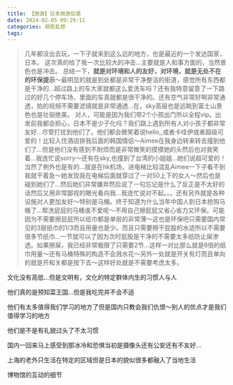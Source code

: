 ```yaml
---
title: 【旅游】日本旅游后感
date: 2024-02-05 09:29:11
categories: 胡思乱想
tags: 
---
```

> 几年都没出去玩，一下子就来到这么远的地方，也是最近的一个发达国家，日本。
这次真的给了我一次比较大的冲击…主要就是人和事方面的，当然景色也是冲击。
总结一下，**就是对环境和人的友好，对环境，就是无处不在的环保提示**～最明显的就是到处都是非常干净整洁的街道，感觉所有东西都是干净的…超过路上的车大家就都这么爱洗车吗？还有我特意留意了一下路过的好几个停车场，里面的车真就都是很干净的。还有空气非常好啊非常通透，拍的视频不需要滤镜就是非常通透…在，sky高层也是远眺到富士山景色也是壮丽绝美。
对人，可能是因为我们带2个小孩出门所以全程vip。出发前我都会担心，日本不是少子化吗？我们路上遇到所有人对小孩子都非常友好…尽管打扰到他们了。他们都会微笑着说hello,,或者卡哇伊或者超级可爱的！比较入住酒店排我后面的韩国情侣～Aimee在我身边转来转去撞到他们了…但是他们没有感到不耐烦而是非常微笑的摸摸她的头然后也对我笑着…我连忙说sorry～还有在sky,也撞到了台湾的小姐姐…她们说超可爱的！当然了例外也是有的…就是在hk机场，进电梯比较混乱Aimee一下子看不到我就干着急～她发现我在电梯后面就穿过了一对50上下的女人～然后也是碰到她们了…然后她们非常嫌弃然后说了一句忘记是什么了反正是不太好的话然后又用非常鄙视的眼光看向我…我连忙说对不起。。。还有另外就是各种设施对人更加友好～特别是马桶。终于知道为什么当年中国人到日本抢购马桶了…帮洗屁屁的马桶谁不爱呢～不用自己擦屁屁又省心省力又环保。可能因为不需要擦屁屁所以纸巾都是单层的非常薄～这也是环保吧只需要国内常见的3层纸巾的1/3而且用量也是少。而且只需要擦干屁股的水迹所以不需要很多节纸巾…一节就可以了因为次时屁股是干净的不需要太多纸防止屎渗透。如果擦屎，我已经非常极限了只需要2节…这样一对比那么就是6倍的纸巾用量～还有马桶特殊的构造不会溅水花～另外一处就是开关有灯而且单向的就是开和关都是按下去～这样好处就是不需要考虑太多。


文化没有高低…但是文明有，文化的特定群体内生的习惯人与人

他们真的是预知菜王国…但是我吃完并不会不适

他们有太多值得我们学习的地方了但是国内只教会我们仇恨～别人的优点才是我们值得学习的地方

他们是不是有礼貌过头了不太习惯

国内一回来马上感受到那冰冷和恐惧当初是摄像头还有公安还有不友好…

上海的老外只生活在特定的区域但是日本的貌似很多都融入了当地生活

博物馆的互动的细节
